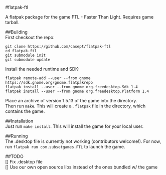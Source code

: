 #flatpak-ftl     

A flatpak package for the game FTL - Faster Than Light. Requires game tarball.     

##Building     
First checkout the repo:       
```
git clone https://github.com/casept/flatpak-ftl     
cd flatpak-ftl   
git submodule init     
git submodule update     
```

Install the needed runtime and SDK:        
```
flatpak remote-add --user --from gnome https://sdk.gnome.org/gnome.flatpakrepo       
flatpak install --user --from gnome org.freedesktop.Sdk 1.4      
flatpak install --user --from gnome org.freedesktop.Platform 1.4          
```
Place an archive of version 1.5.13 of the game into the directory.     
Then run `make`. This will create a `.flatpak` file in the directory, which contains the game.     

##Installation      
Just run `make install`. This will install the game for your local user.     

##Running        
The .desktop file is currently not working (contributors welcome!). For now, run `flatpak run com.subsetgames.FTL` to launch the game.     

##TODO      
[] Fix .desktop file      
[] Use our own open source libs instead of the ones bundled w/ the game